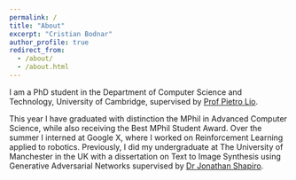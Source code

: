 ```yaml
---
permalink: /
title: "About"
excerpt: "Cristian Bodnar"
author_profile: true
redirect_from: 
  - /about/
  - /about.html
---
```


I am a PhD student in the Department of Computer Science and Technology, University of Cambridge, supervised by
[Prof Pietro Lio](https://www.cl.cam.ac.uk/~pl219/).

This year I have graduated with distinction the MPhil in Advanced Computer Science, 
while also receiving the Best MPhil Student Award. Over the summer I interned at Google X, where I worked 
on Reinforcement Learning applied to robotics. Previously, I did my undergraduate at The University of 
Manchester in the UK with a dissertation on Text to Image Synthesis using Generative Adversarial Networks supervised 
by [Dr Jonathan Shapiro](http://www.cs.man.ac.uk/~jls/). 
